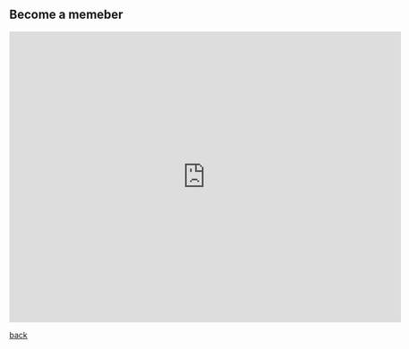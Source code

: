 

## Become a memeber

<iframe src="https://docs.google.com/forms/d/e/1FAIpQLSc5QAUczsbUuFqFCKZyUC3Y8iaiHrG5lUIzpAQb9_yza9mV0A/viewform?embedded=true" width="700" height="520" frameborder="0" marginheight="0" marginwidth="0">Loading...</iframe>

[back](./)
